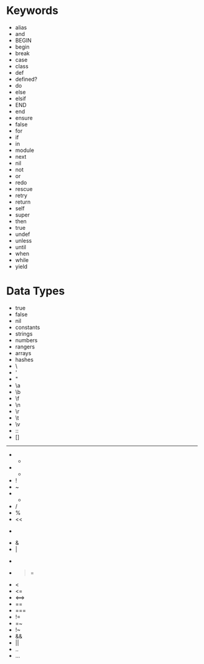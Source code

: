 # Keywords

* alias
* and
* BEGIN
* begin
* break
* case
* class
* def
* defined?
* do
* else
* elsif
* END
* end
* ensure
* false
* for
* if
* in
* module
* next
* nil
* not
* or
* redo
* rescue
* retry
* return
* self
* super
* then
* true
* undef
* unless
* until
* when
* while
* yield

# Data Types

* true
* false
* nil
* constants
* strings
* numbers
* rangers
* arrays
* hashes
* \\
* \'
* \"
* \a
* \b
* \f
* \n
* \r
* \t
* \v
* ::
* []
* **
* -
* +
* !
* ~
* *
* /
* %
* <<
* >>
* &
* |
* >
* >=
* <
* <=
* <==>
* ==
* ===
* !=
* =~
* !~
* &&
* ||
* ..
* ...

